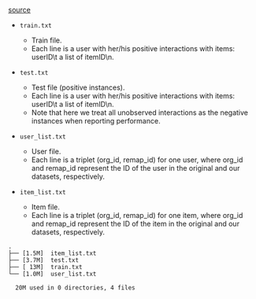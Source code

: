 
[source](https://github.com/kuandeng/LightGCN/tree/master/Data/amazon-book)

* `train.txt`
  * Train file.
  * Each line is a user with her/his positive interactions with items: userID\t a list of itemID\n.

* `test.txt`
  * Test file (positive instances).
  * Each line is a user with her/his positive interactions with items: userID\t a list of itemID\n.
  * Note that here we treat all unobserved interactions as the negative instances when reporting performance.
  
* `user_list.txt`
  * User file.
  * Each line is a triplet (org_id, remap_id) for one user, where org_id and remap_id represent the ID of the user in the original and our datasets, respectively.
  
* `item_list.txt`
  * Item file.
  * Each line is a triplet (org_id, remap_id) for one item, where org_id and remap_id represent the ID of the item in the original and our datasets, respectively.

```
.
├── [1.5M]  item_list.txt
├── [3.7M]  test.txt
├── [ 13M]  train.txt       
└── [1.0M]  user_list.txt

  20M used in 0 directories, 4 files
```
